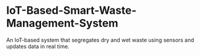 # IoT-Based-Smart-Waste-Management-System
 An IoT-based system that segregates dry and wet waste using sensors and updates data in real time.

